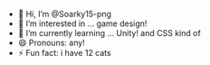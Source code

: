 - 👋 Hi, I’m @Soarky15-png
- 👀 I’m interested in ... game design!
- 🌱 I’m currently learning ... Unity! and CSS kind of
- 😄 Pronouns: any!
- ⚡ Fun fact: i have 12 cats

<!---
Soarky15-png/Soarky15-png is a ✨ special ✨ repository because its `README.md` (this file) appears on your GitHub profile.
You can click the Preview link to take a look at your changes.
--->
